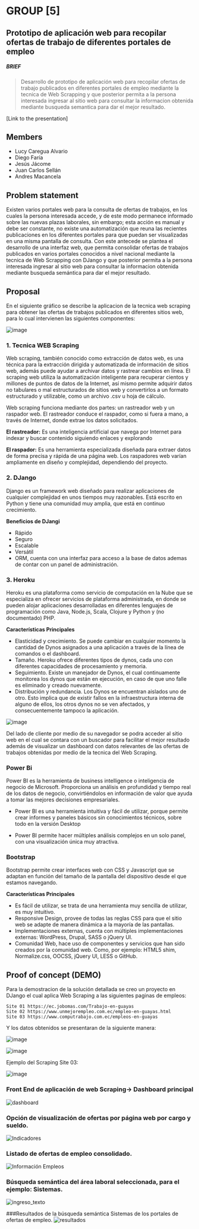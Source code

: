 # GROUP [5]


## Prototipo de aplicación web para recopilar ofertas de trabajo de diferentes portales de empleo

##### BRIEF
> Desarrollo de prototipo de aplicación web para recopilar ofertas de trabajo publicados en diferentes
portales de empleo mediante la tecnica de Web Scrapping y que posterior permita a la persona interesada ingresar al sitio web para consultar la informacion obtenida mediante busqueda semantica para dar el mejor resultado.

[Link to the presentation]

## Members

 - Lucy Caregua Alvario
 - Diego Faría
 - Jesús Jácome
 - Juan Carlos Sellán
 - Andres Macancela



## Problem statement

Existen varios portales web para la consulta de ofertas de trabajos, en los cuales la persona interesada accede, y de este modo permanece informado sobre las nuevas plazas laborales, sin embargo; esta acción es manual y debe ser constante, no existe una automatización que reuna las recientes publicaciones en los diferentes portales para que puedan ser visualizadas en una misma pantalla de consulta.
 Con este antecede se plantea el desarrollo de una interfaz web, que permita consolidar ofertas de trabajos 
publicados en varios portales conocidos a nivel nacional mediante la tecnica de Web Scrapping con DJango y que posterior permita a la persona interesada ingresar al sitio web para consultar la informacion obtenida mediante busqueda semántica para dar el mejor resultado.


## Proposal


En el siguiente gráfico se describe la aplicacion de la tecnica web scraping para obtener las ofertas de trabajos publicados en diferentes sitios web, para lo cual intervienen las siguientes componentes:

![image](https://user-images.githubusercontent.com/65081413/82743070-690f8200-9d2b-11ea-9a2f-8b0f55d021a7.png)


### 1. Tecnica WEB Scraping
Web scraping, también conocido como extracción de datos web, es una técnica para la extracción dirigida y automatizada de información de sitios web, además puede ayudar a archivar datos y rastrear cambios en línea. El scraping web utiliza la automatización inteligente para recuperar cientos y millones de puntos de datos de la Internet, así mismo permite adquirir datos no tabulares o mal estructurados de sitios web y convertirlos a un formato estructurado y utilizable, como un archivo .csv u hoja de cálculo.

Web scraping funciona mediante dos partes: un rastreador web y un raspador web. El rastreador conduce el raspador, como si fuera a mano, a través de Internet, donde extrae los datos solicitados. 

**El rastreador:**
Es una inteligencia artificial que navega por Internet para indexar y buscar contenido siguiendo enlaces y explorando

**El raspador:**
Es una herramienta especializada diseñada para extraer datos de forma precisa y rápida de una página web. Los raspadores web varían ampliamente en diseño y complejidad, dependiendo del proyecto.


### 2. DJango
Django es un framework web diseñado para realizar aplicaciones de cualquier complejidad en unos tiempos muy razonables. Está escrito en Python y tiene una comunidad muy amplia, que está en continuo crecimiento.

**Beneficios de DJangi**
* Rápido
* Seguro
* Escalable
* Versátil
* ORM, cuenta con una interfaz para acceso a la base de datos ademas de contar con un panel de administración.

### 3. Heroku
Heroku es una plataforma como servicio de computación en la Nube que se especializa en ofrecer servicios de plataforma administrada, en donde se pueden alojar aplicaciones desarrolladas en diferentes lenguajes de programación como Java, Node.js, Scala, Clojure y Python y (no documentado) PHP. 

**Características Principales** 
*	Elasticidad y crecimiento. Se puede cambiar en cualquier momento la cantidad de Dynos asignados a una aplicación a través de la línea de comandos o el dashboard.
*	Tamaño. Heroku ofrece diferentes tipos de dynos, cada uno con diferentes capacidades de procesamiento y memoria.
*	Seguimiento. Existe un manejador de Dynos, el cual continuamente monitorea los dynos que están en ejecución, en caso de que uno falle es eliminado y creado nuevamente.
*	Distribución y redundancia. Los Dynos se encuentran aislados uno de otro. Esto implica que de existir fallos en la infraestructura interna de alguno de ellos, los otros dynos no se ven afectados, y consecuentemente tampoco la aplicación.

![image](https://user-images.githubusercontent.com/65081413/82743222-0370c500-9d2e-11ea-83df-8bca4edec463.png)

Del lado de cliente por medio de su navegador se podra acceder al sitio web en el cual se contara con un buscador para facilitar el mejor resultado además de visualizar un dashboard con datos relevantes de las ofertas de trabajos obtenidas por medio de la tecnica del Web Scraping. 

### Power Bi
Power BI es la herramienta de business intelligence o inteligencia de negocio de Microsoft. Proporciona un análisis en profundidad y tiempo real de los datos de negocio, convirtiéndolos en información de valor que ayuda a tomar las mejores decisiones empresariales.

* Power BI es una herramienta intuitiva y fácil de utilizar, porque permite crear informes y paneles básicos sin conocimientos técnicos, sobre todo en la versión Desktop

* Power BI permite hacer múltiples análisis complejos en un solo panel, con una visualización única muy atractiva.

### Bootstrap
Bootstrap permite crear interfaces web con CSS y Javascript que se adaptan en función del tamaño de la pantalla del dispositivo desde el que estamos navegando.

**Características Principales** 
* Es fácil de utilizar, se trata de una herramienta muy sencilla de utilizar, es muy intuitivo.
* Responsive Design, provee de todas las reglas CSS para que el sitio web se adapte de manera dinámica a la mayoría de las pantallas.
* Implementaciones externas, cuenta con múltiples implementaciones externas: WordPress, Drupal, SASS o jQuery UI.
* Comunidad Web, hace uso de componentes y servicios que han sido creados por la comunidad web. Como, por ejemplo: HTML5 shim, Normalize.css, OOCSS, jQuery UI, LESS o GitHub.

## Proof of concept (DEMO)

Para la demostracion de la solución detallada se creo un proyecto en DJango el cual aplica Web Scraping a las siguientes paginas de empleos:

    Site 01 https://ec.jobomas.com/Trabajo-en-guayas
    Site 02 https://www.unmejorempleo.com.ec/empleo-en-guayas.html
    Site 03 https://www.computrabajo.com.ec/empleos-en-guayas

Y los datos obtenidos se presentaran de la siguiente manera:

![image](https://user-images.githubusercontent.com/65081413/82746142-0bdaf700-9d52-11ea-9006-ca12cd4e4d97.png)

![image](https://user-images.githubusercontent.com/65081413/82746132-ee0d9200-9d51-11ea-9f2e-89870d649f90.png)

Ejemplo del Scraping Site 03:

![image](https://user-images.githubusercontent.com/65081413/82746168-6b390700-9d52-11ea-820f-8f20f1e5a5f6.png)

### Front End de aplicación de web Scraping-> Dashboard principal
![dashboard](https://user-images.githubusercontent.com/65080728/82746355-61180800-9d54-11ea-98a8-d8a4570ce468.png)

### Opción de visualización de ofertas por página web por cargo y sueldo. 
![Indicadores](https://user-images.githubusercontent.com/65080728/82746381-a2101c80-9d54-11ea-94a3-90d050a492f7.png)

### Listado de ofertas de empleo consolidado.
![Información Empleos](https://user-images.githubusercontent.com/65080728/82746414-f87d5b00-9d54-11ea-84c2-7013a487335f.png)

### Búsqueda semántica del área laboral seleccionada, para el ejemplo: Sistemas.
![ingreso_texto](https://user-images.githubusercontent.com/65080728/82746428-29f62680-9d55-11ea-8631-70876179c2d4.png)

###Resultados de la búsqueda semántica Sistemas de los portales de ofertas de empleo.
![resultados](https://user-images.githubusercontent.com/65080728/82746437-47c38b80-9d55-11ea-8a21-4cea980d42c4.png)


